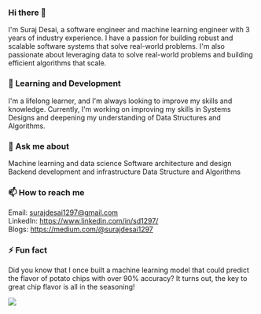 ### Hi there 👋

I'm Suraj Desai, a software engineer and machine learning engineer with 3 years of industry experience. 
I have a passion for building robust and scalable software systems that solve real-world problems.
I'm also passionate about leveraging data to solve real-world problems and building efficient algorithms that scale.

### 🌱 Learning and Development
I'm a lifelong learner, and I'm always looking to improve my skills and knowledge. 
Currently, I'm working on improving my skills in Systems Designs and deepening my 
understanding of Data Structures and Algorithms.

### 💬 Ask me about
Machine learning and data science
Software architecture and design
Backend development and infrastructure
Data Structure and Algorithms

### 📫 How to reach me
Email: surajdesai1297@gmail.com </br>
LinkedIn: https://www.linkedin.com/in/sd1297/ </br>
Blogs: https://medium.com/@surajdesai1297 </br>

### ⚡ Fun fact
Did you know that I once built a machine learning model that could predict the flavor of potato chips with over 90% accuracy?
It turns out, the key to great chip flavor is all in the seasoning!

![](https://giphy.com/gifs/DronaHQ-AHcEGB5nuIALBqKWjp)


<!--
**suraj1297/suraj1297** is a ✨ _special_ ✨ repository because its `README.md` (this file) appears on your GitHub profile.

Here are some ideas to get you started:

- 🔭 I’m currently working on ...
- 🌱 I’m currently learning ...
- 👯 I’m looking to collaborate on ...
- 🤔 I’m looking for help with ...
- 💬 Ask me about ...
- 📫 How to reach me: ...
- 😄 Pronouns: ...
- ⚡ Fun fact: ...
-->
